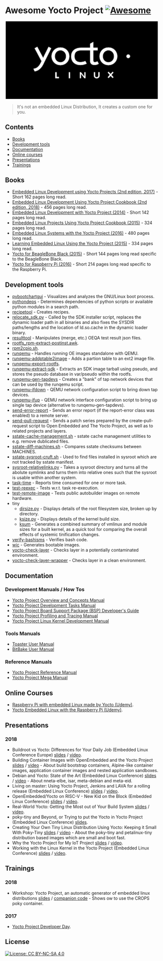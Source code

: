 # Awesome Yocto Project [![Awesome](https://awesome.re/badge.svg)](https://github.com/sindresorhus/awesome#readme)

<div align="center"><img width="500" src="yocto_project.png" alt="Awesome Embedded Linux"></div>

> It's not an embedded Linux Distribution, It creates a custom one for you.

## Contents

- [Books](#books)
- [Development tools](#development-tools)
- [Documentation](#documentation)
- [Online courses](#online-courses)
- [Presentations](#presentations)
- [Trainings](#trainings)

## Books

- [Embedded Linux Development using Yocto Projects (2nd edition, 2017)](https://www.packtpub.com/virtualization-and-cloud/embedded-linux-development-using-yocto-projects-second-edition) - Short 162 pages long read.
- [Embedded Linux Development Using Yocto Project Cookbook (2nd edition, 2018)](https://www.packtpub.com/virtualization-and-cloud/embedded-linux-development-using-yocto-project-cookbook-second-edition) - 456 pages long read.
- [Embedded Linux Development with Yocto Project (2014)](https://www.packtpub.com/application-development/embedded-linux-development-yocto-project) - Short 142 pages long read.
- [Embedded Linux Projects Using Yocto Project Cookbook (2015)](https://www.packtpub.com/virtualization-and-cloud/embedded-linux-projects-using-yocto-project-cookbook) - 324 pages long read.
- [Embedded Linux Systems with the Yocto Project (2016)](https://dl.acm.org/citation.cfm?id=3051933) - 480 pages long read.
- [Learning Embedded Linux Using the Yocto Project (2015)](https://www.packtpub.com/application-development/learning-embedded-linux-using-yocto-project) - 334 pages long read.
- [Yocto for BeagleBone Black (2015)](https://www.packtpub.com/hardware-and-creative/yocto-beaglebone) - Short 144 pages long read specific to the BeagleBone Black.
- [Yocto for Raspberry Pi (2016)](https://www.packtpub.com/hardware-and-creative/yocto-raspberry-pi) - Short 214 pages long read specific to the Raspberry Pi.

## Development tools

- [pybootchartgui](https://git.yoctoproject.org/cgit.cgi/poky/plain/scripts/pybootchartgui/) - Visualizes and analyzes the GNU/Linux boot process.
- [pythondeps](https://git.yoctoproject.org/cgit.cgi/poky/plain/scripts/pythondeps) - Determines dependencies of python scripts or available python modules in a search path.
- [recipetool](https://git.yoctoproject.org/cgit.cgi/poky/plain/scripts/recipetool) - Creates recipes.
- [relocate_sdk.py](https://git.yoctoproject.org/cgit.cgi/poky/plain/scripts/relocate_sdk.py) - Called by the SDK installer script, replaces the dynamic loader path in all binaries and also fixes the SYSDIR paths/lengths and the location of ld.so.cache in the dynamic loader binary.
- [resulttool](https://git.yoctoproject.org/cgit.cgi/poky/plain/scripts/resulttool) - Manipulates (merge, etc.) OEQA test result json files.
- [rootfs_rpm-extract-postinst.awk](https://git.yoctoproject.org/cgit.cgi/poky/plain/scripts/rootfs_rpm-extract-postinst.awk).
- [rpm2cpio.sh](https://git.yoctoproject.org/cgit.cgi/poky/plain/scripts/rpm2cpio.sh).
- [runqemu](https://git.yoctoproject.org/cgit.cgi/poky/plain/scripts/runqemu) - Handles running OE images standalone with QEMU.
- [runqemu-addptable2image](https://git.yoctoproject.org/cgit.cgi/poky/plain/scripts/runqemu-addptable2image) - Adds a partion table to an ext2 image file.
- [runqemu-export-rootfs](https://git.yoctoproject.org/cgit.cgi/poky/plain/scripts/runqemu-export-rootfs).
- [runqemu-extract-sdk](https://git.yoctoproject.org/cgit.cgi/poky/plain/scripts/runqemu-extract-sdk) - Extracts an SDK image tarball using pseudo, and stores the pseudo database in var/pseudo within the rootfs.
- [runqemu-gen-tapdevs](https://git.yoctoproject.org/cgit.cgi/poky/plain/scripts/runqemu-gen-tapdevs) - Creates a "bank" of tap network devices that can be used by the runqemu script.
- [runqemu-ifdown](https://git.yoctoproject.org/cgit.cgi/poky/plain/scripts/runqemu-ifdown) - QEMU network configuration script to bring down tap devices.
- [runqemu-ifup](https://git.yoctoproject.org/cgit.cgi/poky/plain/scripts/runqemu-ifup) - QEMU network interface configuration script to bring up single tap device (alternative to runqemu-gen-tapdevs).
- [send-error-report](https://git.yoctoproject.org/cgit.cgi/poky/plain/scripts/send-error-report) - Sends an error report (if the report-error class was enabled) to a remote server.
- [send-pull-request](https://git.yoctoproject.org/cgit.cgi/poky/plain/scripts/send-pull-request) - Sends a patch series prepared by the create-pull-request script to Open Embedded and The Yocto Project, as well as to related projects and layers.
- [sstate-cache-management.sh](https://git.yoctoproject.org/cgit.cgi/poky/plain/scripts/sstate-cache-management.sh) - sstate cache management utilities to e.g. remove dublicated files.
- [sstate-diff-machines.sh](https://git.yoctoproject.org/cgit.cgi/poky/plain/scripts/sstate-diff-machines.sh) - Compares sstate checksums between MACHINES.
- [sstate-sysroot-cruft.sh](https://git.yoctoproject.org/cgit.cgi/poky/plain/scripts/sstate-sysroot-cruft.sh) - Used to find files installed in sysroot which are not tracked by sstate manifest.
- [sysroot-relativelinks.py](https://git.yoctoproject.org/cgit.cgi/poky/plain/scripts/sysroot-relativelinks.py) - Takes a sysroot directory and turns all the abolute symlinks and turns them into relative ones such that the sysroot is usable within another system.
- [task-time](https://git.yoctoproject.org/cgit.cgi/poky/plain/scripts/task-time) - Reports time consumed for one or more task.
- [test-reexec](https://git.yoctoproject.org/cgit.cgi/poky/plain/scripts/test-reexec) - Tests w.r.t. task re-execution.
- [test-remote-image](https://git.yoctoproject.org/cgit.cgi/poky/plain/scripts/test-remote-image) - Tests public autobuilder images on remote hardware.
- tiny
  - [dirsize.py](https://git.yoctoproject.org/cgit.cgi/poky/plain/scripts/tiny/dirsize.py) - Displays details of the root filesystem size, broken up by directory.
  - [ksize.py](https://git.yoctoproject.org/cgit.cgi/poky/plain/scripts/tiny/ksize.py) - Displays details of the kernel build size.
  - [ksum](https://git.yoctoproject.org/cgit.cgi/poky/plain/scripts/tiny/ksum.py) - Generates a combined summary of vmlinux and module sizes for a built kernel, as a quick tool for comparing the overall effects of systemic tinification changes.
- [verify-bashisms](https://git.yoctoproject.org/cgit.cgi/poky/plain/scripts/verify-bashisms) - Verifies bash code.
- [wic](https://git.yoctoproject.org/cgit.cgi/poky/plain/scripts/wic) - Generates bootable images.
- [yocto-check-layer](https://git.yoctoproject.org/cgit.cgi/poky/plain/scripts/yocto-check-layer) - Checks layer in a potentially contaminated environment.
- [yocto-check-layer-wrapper](https://git.yoctoproject.org/cgit.cgi/poky/plain/scripts/yocto-check-layer-wrapper) - Checks layer in a clean environment.

## Documentation

### Development Manuals / How Tos

- [Yocto Project Overview and Concepts Manual](https://www.yoctoproject.org/docs/2.7/overview-manual/overview-manual.html)
- [Yocto Project Development Tasks Manual](https://www.yoctoproject.org/docs/2.7/dev-manual/dev-manual.html)
- [Yocto Project Board Support Package (BSP) Developer's Guide](https://www.yoctoproject.org/docs/2.7/bsp-guide/bsp-guide.html)
- [Yocto Project Profiling and Tracing Manual](https://yoctoproject.org/docs/2.7/profile-manual/profile-manual.html)
- [Yocto Project Linux Kernel Development Manual](https://www.yoctoproject.org/docs/2.7/kernel-dev/kernel-dev.html)

### Tools Manuals

- [Toaster User Manual](https://www.yoctoproject.org/docs/2.7/toaster-manual/toaster-manual.html)
- [BitBake User Manual](https://www.yoctoproject.org/docs/2.7/bitbake-user-manual/bitbake-user-manual.html)

### Reference Manuals

- [Yocto Project Reference Manual](https://www.yoctoproject.org/docs/2.7/ref-manual/ref-manual.html)
- [Yocto Project Mega Manual](https://www.yoctoproject.org/docs/current/mega-manual/mega-manual.html)

## Online Courses

- [Raspberry Pi with embedded Linux made by Yocto (Udemy)](https://www.udemy.com/raspberry-pi-with-embedded-linux-made-by-yocto/).
- [Yocto Embedded Linux with the Raspberry Pi (Udemy)](https://www.udemy.com/embedded-linux-with-the-raspberry-pi/).

## Presentations

### 2018

- Buildroot vs Yocto: Differences for Your Daily Job (Embedded Linux Conference Europe) [slides](https://elinux.org/images/9/9a/Buildroot-vs-Yocto-Differences-for-Your-Daily-Job-Luca-Ceresoli-AIM-Sportline.pdf) / [video](https://youtu.be/wCVYQWFIvBs).
- Building Container Images with OpenEmbedded and the Yocto Project [slides](https://elinux.org/images/6/62/Building-Container-Images-with-OpenEmbedded-and-the-Yocto-Project-Scott-Murray-Konsulko-Group-1.pdf) / [video](https://youtu.be/OSyLoHYxGLQ) - About build bootstrap containers, Alpine-like container images, application container images and nested application sandboxes.
- Debian and Yocto: State of the Art (Embedded Linux Conference) [slides](https://elinux.org/images/a/ae/Elce_2018_kazuhiro_hayashi_Debian-Yocto-State-of-the-Art_r6.pdf) / [video](https://youtu.be/pWskw-79hSk) - About nneta-elbe, isar, meta-debian and meta-eid.
- Living on master: Using Yocto Project, Jenkins and LAVA for a rolling release (Embedded Linux Conference) [slides](https://elinux.org/images/4/4f/Living_on_master-Using_Yocto_Project%2C_Jenkins_and_LAVA_for_a_rolling_release-2018.pdf) / [video](https://www.youtube.com/watch?v=l6NwYGbWO5s).
- OpenEmbedded/Yocto on RISC-V - New Kid on the Block (Embedded Linux Conference) [slides](https://elinux.org/images/0/0c/ELC%2BIoT_RISCV-Yocto.pdf) / [video](https://www.youtube.com/watch?v=TdsmjqWJmfc).
- Real-World Yocto: Getting the Most out of Your Build System [slides](https://elinux.org/images/3/3c/Stephano-Cetola-RealWorldYocto.pdf) / [video](https://youtu.be/LXMwP5_v_k4).
- poky-tiny and Beyond, or Trying to put the Yocto in Yocto Project (Embedded Linux Conference) [slides](https://elinux.org/images/8/8f/Poky-tiny_and_Beyond.pdf).
- Creating Your Own Tiny Linux Distribution Using Yocto: Keeping it Small With Poky-Tiny [slides](https://elinux.org/images/0/0a/Creating-Your-Own-Tiny-Linux-Distribution-Using-Yocto-Keeping-it-Small-With-Poky-Tiny-Alejandro-Hernandez-Xilinx.pdf) / [video](https://youtu.be/OcZY1jm-c5o) - About the poky-tiny and petalinux-tiny distribution based images which are small and boot fast.
- Why the Yocto Project for My IoT Project [slides](https://elinux.org/images/c/c1/Why-the-Yocto-Project-for-My-IoT-Project-Drew-Moseley-Mender.io_.pdf) / [video](https://youtu.be/hh1UiX4awCE).
- Working with the Linux Kernel in the Yocto Project (Embedded Linux Conference) [slides](https://elinux.org/images/a/a6/2018-ELC-YP%2BKernel-Hudson-reduced.pdf) / [video](https://darknighte.com/ELC2018Video).

## Trainings

### 2018

- Workshop: Yocto Project, an automatic generator of embedded linux distributions [slides](ftp://ftp.koansoftware.com/public/talks/LinuxLAB-2018/LinuxLAB-2018-Yocto-Koan.pdf) / [companion code](https://github.com/koansoftware/linuxlab-yocto) - Shows ow to use the CROPS poky container.

### 2017

- [Yocto Project Developer Day](https://wiki.yoctoproject.org/wiki/DevDay_Portland_2018).

## License

[![License: CC BY-NC-SA 4.0](https://img.shields.io/badge/License-CC%20BY--NC--SA%204.0-lightgrey.svg)](https://creativecommons.org/licenses/by-nc-sa/4.0/)
